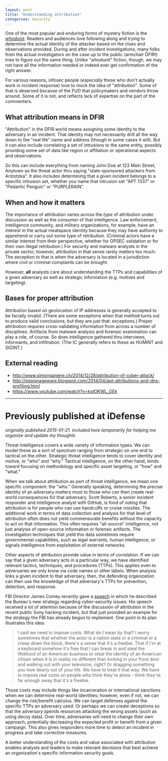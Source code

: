 ```yaml
---
layout: post
title: "Understanding attribution"
categories: Security
---
```


One of the most popular and enduring forms of mystery fiction is the [_whodunit_](http://en.wikipedia.org/wiki/Whodunit). Readers and audiences love following along and trying to determine the actual identity of the attacker based on the clues and observations provided. During and after incident investigations, many folks from the actual investigators on the case up to the public (armchair DFIR!) tries to figure out the same thing. Unlike "whodunit" fiction, though, we may not have all the information needed or indeed ever get confirmation of the right answer.

For various reasons, infosec people (_especially_ those who don't actually work in incident response) love to mock the idea of "attribution". Some of that is deserved because of the FUD that policymakers and vendors throw around. Some of it is not, and reflects lack of expertise on the part of the commenters.

## What attribution means in DFIR

"Attribution" in the DFIR world means assigning some identity to the adversary in an incident. That identity may not necessarily drill all the way down to the "real life" name and address (though in some cases it will). But it can also include correlating a set of intrusions to the same entity, possibly providing some set of data like region or affiliation or operational aspects and observations.

So this can include everything from naming John Doe at 123 Main Street, Anytown as the threat actor thru saying "state-sponsored attackers from Arstotzka". It also includes determining that a given incident belongs to a specific intrusion set, whether you name that intrusion set "APT 1337" or "Pedantic Penguin" or "PURPLERAIN".

## When and how it matters

The importance of attribution varies across the _type_ of attribution under discussion as well as the _consumer_ of that intelligence. Law enforcement, intelligence community, and military organizations, for example, have an interest in the actual meatspace identity because they may have authority to apprehend or carry out some type of retribution. (Criminal actors have a similar interest from their perspective, whether for OPSEC validation or for their own illegal retribution.) For security and malware analysts in the private sector, however, attribution in that sense rarely matters too much. The exception to that is when the adversary is located in a jurisdiction where civil or criminal complaints can be brought.

However, **all** analysts care about understanding the TTPs and capabilities of a given adversary as well as strategic information (e.g. motives and targeting).

## Bases for proper attribution

Attribution based on geolocation of IP addresses is generally accepted to be facially invalid. (There are some exceptions when that method turns out to produce valid conclusions, but they are just that: exceptions.) Proper attribution requires cross-validating information from across a number of disciplines. Artifacts from malware analysis and forensic examination can play a role, of course. So does intelligence gathered thru interviews, informants, and infiltration. (The IC generally refers to these as HUMINT and SIGINT.)

## External reading

- http://www.simonganiere.ch/2014/12/28/attribution-of-cyber-attack/
- http://espionageware.blogspot.com/2014/04/apt-attributions-and-dns-profiling.html
- https://www.youtube.com/watch?v=kstOKWL_OEk

---

# Previously published at iDefense

_originally published 2015-01-21. included here temporarily for helping me organize and update my thoughts_

Threat intelligence covers a wide variety of information types. We can model these as a sort of spectrum ranging from strategic on one end to tactical on the other. Strategic threat intelligence tends to cover identity and motive, or "who" and "why." Tactical intelligence, on the other hand, tends toward focusing on methodology and specific asset targeting, or "how" and "what."

When we talk about attribution as part of threat intelligence, we mean one specific component: the "who." Generally speaking, determining the precise identity of an adversary matters most to those who can then create real-world consequences for that adversary. Scott Roberts, a senior incident responder and intelligence analyst with GitHub, is fond of noting that attribution is for people who can use handcuffs or cruise missiles. The additional work in terms of data collection and analysis for that level of attribution often does not yield commensurate benefits without the capacity to act on that information. This often requires "all-source" intelligence, not just analysis of open-source information or forensic artifacts. The investigation techniques that yield this data sometimes require governmental capabilities, such as legal warrants, human intelligence, or signals intelligence from exploitation of external networks.

Other aspects of attribution provide value in terms of correlation. If we can say that a given adversary acts in a particular way, we have identified relevant tactics, techniques, and procedures (TTPs). This applies even to adversaries we only know via code names or other labels. When analysis links a given incident to that adversary, then, the defending organization can then use the knowledge of that adversary's TTPs for prevention, detection, and response.

FBI Director James Comey recently gave a [speech](http://www.fbi.gov/news/speeches/addressing-the-cyber-security-threat) in which he described the Bureau's new strategy regarding cyber-security issues. His speech received a lot of attention because of the discussion of attribution in the recent public Sony hacking incident, but that just provided an example for the strategy the FBI has already begun to implement. One point in its plan illustrates this idea:

> I said we need to impose costs. What do I mean by that? I worry sometimes that whether the actor is a nation state or a criminal or a creep down the block, there's a sense that it's a freebie. That if I'm at a keyboard somehow it's free that I can break in and steal the lifeblood of an American business or steal the identity of an American citizen when it is in reality no different than kicking in your front door and walking out with your television, right? Or dragging something you love dearly out of your life. We have to treat it that way. We have to impose real costs on people who think they're alone - think they're far enough away that it's a freebie.

Those costs may include things like incarceration or international sanctions when we can determine real-world identities; however, even if not, we can change the risk/benefit calculus. We can target defenses against the specific TTPs an adversary used. Or perhaps we can create deceptions so that the adversary spends resources attacking the wrong assets (such as using decoy data). Over time, adversaries will need to change their own approach, potentially decreasing the expected profit or benefit from a given campaign. This also gives responders more time to detect an incident in progress and take corrective measures.

A better understanding of the costs and value associated with attribution enables analysts and leaders to make relevant decisions that best achieve an organization's specific information security goals.
